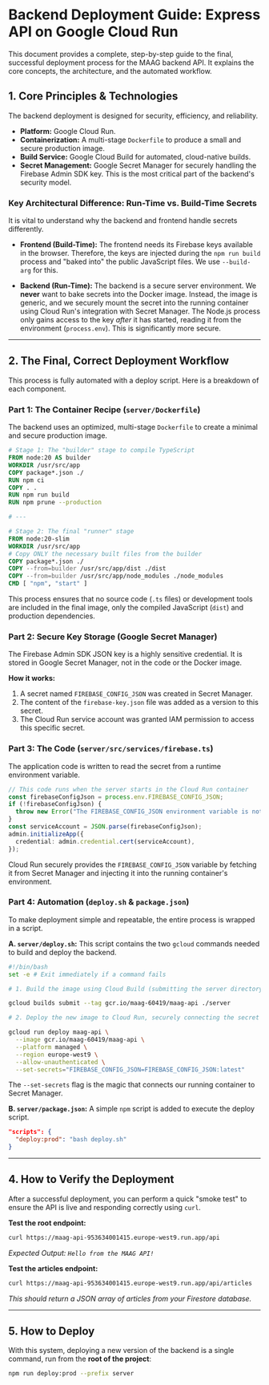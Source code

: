 # Backend Deployment Guide: Express API on Google Cloud Run

This document provides a complete, step-by-step guide to the final, successful deployment process for the MAAG backend API. It explains the core concepts, the architecture, and the automated workflow.

## 1. Core Principles & Technologies

The backend deployment is designed for security, efficiency, and reliability.

- **Platform:** Google Cloud Run.
- **Containerization:** A multi-stage `Dockerfile` to produce a small and secure production image.
- **Build Service:** Google Cloud Build for automated, cloud-native builds.
- **Secret Management:** Google Secret Manager for securely handling the Firebase Admin SDK key. This is the most critical part of the backend's security model.

### Key Architectural Difference: Run-Time vs. Build-Time Secrets

It is vital to understand why the backend and frontend handle secrets differently.

- **Frontend (Build-Time):** The frontend needs its Firebase keys available in the browser. Therefore, the keys are injected during the `npm run build` process and "baked into" the public JavaScript files. We use `--build-arg` for this.

- **Backend (Run-Time):** The backend is a secure server environment. We **never** want to bake secrets into the Docker image. Instead, the image is generic, and we securely mount the secret into the running container using Cloud Run's integration with Secret Manager. The Node.js process only gains access to the key *after* it has started, reading it from the environment (`process.env`). This is significantly more secure.

---

## 2. The Final, Correct Deployment Workflow

This process is fully automated with a deploy script. Here is a breakdown of each component.

### Part 1: The Container Recipe (`server/Dockerfile`)

The backend uses an optimized, multi-stage `Dockerfile` to create a minimal and secure production image.

```dockerfile
# Stage 1: The "builder" stage to compile TypeScript
FROM node:20 AS builder
WORKDIR /usr/src/app
COPY package*.json ./
RUN npm ci
COPY . .
RUN npm run build
RUN npm prune --production

# ---

# Stage 2: The final "runner" stage
FROM node:20-slim
WORKDIR /usr/src/app
# Copy ONLY the necessary built files from the builder
COPY package*.json ./
COPY --from=builder /usr/src/app/dist ./dist
COPY --from=builder /usr/src/app/node_modules ./node_modules
CMD [ "npm", "start" ]
```
This process ensures that no source code (`.ts` files) or development tools are included in the final image, only the compiled JavaScript (`dist`) and production dependencies.

### Part 2: Secure Key Storage (Google Secret Manager)

The Firebase Admin SDK JSON key is a highly sensitive credential. It is stored in Google Secret Manager, not in the code or the Docker image.

**How it works:**
1.  A secret named `FIREBASE_CONFIG_JSON` was created in Secret Manager.
2.  The content of the `firebase-key.json` file was added as a version to this secret.
3.  The Cloud Run service account was granted IAM permission to access this specific secret.

### Part 3: The Code (`server/src/services/firebase.ts`)

The application code is written to read the secret from a runtime environment variable.

```typescript
// This code runs when the server starts in the Cloud Run container
const firebaseConfigJson = process.env.FIREBASE_CONFIG_JSON;
if (!firebaseConfigJson) {
  throw new Error("The FIREBASE_CONFIG_JSON environment variable is not set.");
}
const serviceAccount = JSON.parse(firebaseConfigJson);
admin.initializeApp({
  credential: admin.credential.cert(serviceAccount),
});
```
Cloud Run securely provides the `FIREBASE_CONFIG_JSON` variable by fetching it from Secret Manager and injecting it into the running container's environment.

### Part 4: Automation (`deploy.sh` & `package.json`)

To make deployment simple and repeatable, the entire process is wrapped in a script.

**A. `server/deploy.sh`:**
This script contains the two `gcloud` commands needed to build and deploy the backend.

```bash
#!/bin/bash
set -e # Exit immediately if a command fails

# 1. Build the image using Cloud Build (submitting the server directory)
```

```bash
gcloud builds submit --tag gcr.io/maag-60419/maag-api ./server

# 2. Deploy the new image to Cloud Run, securely connecting the secret
```

```bash
gcloud run deploy maag-api \
  --image gcr.io/maag-60419/maag-api \
  --platform managed \
  --region europe-west9 \
  --allow-unauthenticated \
  --set-secrets="FIREBASE_CONFIG_JSON=FIREBASE_CONFIG_JSON:latest"
```
The `--set-secrets` flag is the magic that connects our running container to Secret Manager.

**B. `server/package.json`:**
A simple `npm` script is added to execute the deploy script.

```json
"scripts": {
  "deploy:prod": "bash deploy.sh"
}
```

---

## 4. How to Verify the Deployment

After a successful deployment, you can perform a quick "smoke test" to ensure the API is live and responding correctly using `curl`.

**Test the root endpoint:**
```bash
curl https://maag-api-953634001415.europe-west9.run.app/api
```
*Expected Output: `Hello from the MAAG API!`*

**Test the articles endpoint:**
```bash
curl https://maag-api-953634001415.europe-west9.run.app/api/articles
```
*This should return a JSON array of articles from your Firestore database.*

---

## 5. How to Deploy

With this system, deploying a new version of the backend is a single command, run from the **root of the project**:

```bash
npm run deploy:prod --prefix server
```